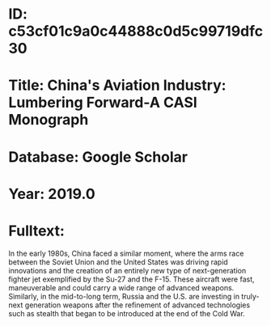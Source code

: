 # ID: c53cf01c9a0c44888c0d5c99719dfc30
# Title: China's Aviation Industry: Lumbering Forward-A CASI Monograph
# Database: Google Scholar
# Year: 2019.0
# Fulltext:
In the early 1980s, China faced a similar moment, where the arms race between the Soviet Union and the United States was driving rapid innovations and the creation of an entirely new type of next-generation fighter jet exemplified by the Su-27 and the F-15.
These aircraft were fast, maneuverable and could carry a wide range of advanced weapons.
Similarly, in the mid-to-long term, Russia and the U.S. are investing in truly-next generation weapons after the refinement of advanced technologies such as stealth that began to be introduced at the end of the Cold War.